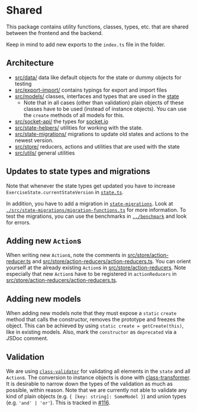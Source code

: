 # Shared

This package contains utility functions, classes, types, etc. that are shared between the frontend and the backend.

Keep in mind to add new exports to the `index.ts` file in the folder.

## Architecture

-   [src/data/](./src/data) data like default objects for the state or dummy objects for testing
-   [src/export-import/](./src/export-import/) contains typings for export and import files
-   [src/models/](./src/models) classes, interfaces and types that are used in the [state](./src/state.ts)
    -   Note that in all cases (other than validation) plain objects of these classes have to be used (instead of instance objects). You can use the `create` methods of all models for this.
-   [src/socket-api/](./src/socket-api) the types for [socket.io](https://socket.io/docs/v4/typescript/)
-   [src/state-helpers/](./src/state-helpers) utilities for working with the state.
-   [src/state-migrations/](./src/state-migrations) migrations to update old states and actions to the newest version.
-   [src/store/](./src/store) reducers, actions and utilities that are used with the state
-   [src/utils/](./src/utils) general utilities

## Updates to state types and migrations

Note that whenever the state types get updated you have to increase `ExerciseState.currentStateVersion` in [`state.ts`](./src/state.ts).

In addition, you have to add a migration in [`state-migrations`](./src/state-migrations). Look at [`./src/state-migrations/migration-functions.ts`](./src/state-migrations/migration-functions.ts) for more information.
To test the migrations, you can use the benchmarks in [`../benchmark`](../benchmark) and look for errors.

## Adding new `Action`s

When writing new `Action`s, note the comments in [src/store/action-reducer.ts](./src/store/action-reducer.ts) and [src/store/action-reducers/action-reducers.ts](./src/store/action-reducers/action-reducers.ts).
You can orient yourself at the already existing `Action`s in [src/store/action-reducers](./src/store/action-reducers/).
Note especially that new `Action`s have to be registered in `actionReducers` in [src/store/action-reducers/action-reducers.ts](./src/store/action-reducers/action-reducers.ts).

## Adding new models

When adding new models note that they must expose a `static` `create` method that calls the constructor, removes the prototype and freezes the object.
This can be achieved by using `static create = getCreate(this)`, like in existing models.
Also, mark the `constructor` as `deprecated` via a JSDoc comment.

## Validation

We are using [`class-validator`](https://github.com/typestack/class-validator) for validating all elements in the `state` and all `Action`s.
The conversion to instance objects is done with [class-transformer](https://github.com/typestack/class-transformer).
It is desirable to narrow down the types of the validation as much as possible, within reason.
Note that we are currently not able to validate any kind of plain objects (e.g. `{ [key: string]: SomeModel }`) and union types (e.g. `'and' | 'or'`).
This is tracked in [#116](https://github.com/hpi-sam/digital-fuesim-manv/issues/116).
